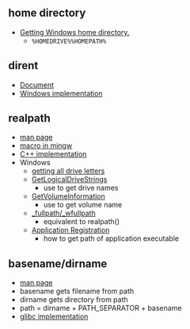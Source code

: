 ## home directory
* [Getting Windows home directory.](http://support.microsoft.com/kb/101507/en-us)
  * `%HOMEDRIVE%%HOMEPATH%`

## dirent
* [Document](http://pubs.opengroup.org/onlinepubs/007908799/xsh/dirent.h.html)
* [Windows implementation](http://www.softagalleria.net/dirent.php)

## realpath
* [man page](http://linuxjm.sourceforge.jp/html/LDP_man-pages/man3/realpath.3.html)
* [macro in mingw](http://sourceforge.net/p/mingw/patches/256/)
* [C++ implementation](http://insanecoding.blogspot.jp/2007/11/implementing-realpath-in-c.html)
* Windows
  * [getting all drive letters](http://stackoverflow.com/questions/286534/enumerating-all-available-drive-letters-in-windows)
  * [GetLogicalDriveStrings](http://msdn.microsoft.com/en-us/library/aa364975(VS.85).aspx)
    * use to get drive names
  * [GetVolumeInformation](http://msdn.microsoft.com/en-us/library/aa364993(v=vs.85).aspx)
    * use to get volume name
  * [_fullpath/_wfullpath](http://msdn.microsoft.com/ja-jp/library/506720ff)
    * equivalent to realpath()
  * [Application Registration](http://msdn.microsoft.com/en-us/library/windows/desktop/ee872121(v=vs.85).aspx)
    * how to get path of application executable

## basename/dirname
* [man page](http://linuxjm.sourceforge.jp/html/LDP_man-pages/man3/basename.3.html)
* basename gets filename from path
* dirname gets directory from path
* path = dirname + PATH_SEPARATOR + basename
* [glibc implementation](http://repo.or.cz/w/glibc.git/blob?f=misc/dirname.c)
